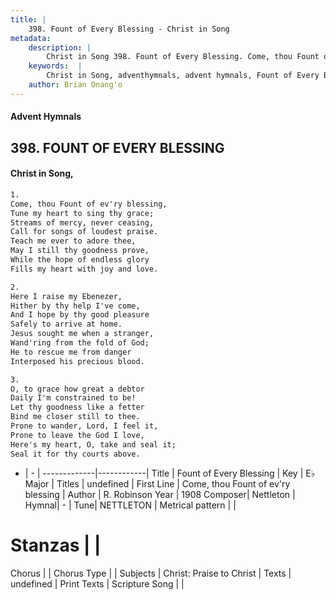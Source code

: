 ```yaml
---
title: |
    398. Fount of Every Blessing - Christ in Song
metadata:
    description: |
        Christ in Song 398. Fount of Every Blessing. Come, thou Fount of ev'ry blessing, Tune my heart to sing thy grace; Streams of mercy, never ceasing,  Call for songs of loudest praise. Teach me ever to adore thee, May I still thy goodness prove, While the hope of endless glory Fills my heart with joy and love.
    keywords:  |
        Christ in Song, adventhymnals, advent hymnals, Fount of Every Blessing, Come, thou Fount of ev'ry blessing. 
    author: Brian Onang'o
---
```


#### Advent Hymnals
## 398. FOUNT OF EVERY BLESSING
####  Christ in Song,

```txt
1.
Come, thou Fount of ev'ry blessing,
Tune my heart to sing thy grace;
Streams of mercy, never ceasing, 
Call for songs of loudest praise.
Teach me ever to adore thee,
May I still thy goodness prove,
While the hope of endless glory
Fills my heart with joy and love.

2.
Here I raise my Ebenezer,
Hither by thy help I've come,
And I hope by thy good pleasure
Safely to arrive at home.
Jesus sought me when a stranger,
Wand'ring from the fold of God;
He to rescue me from danger
Interposed his precious blood.

3.
O, to grace how great a debtor
Daily I'm constrained to be!
Let thy goodness like a fetter
Bind me closer still to thee.
Prone to wander, Lord, I feel it,
Prone to leave the God I love,
Here's my heart, O, take and seal it;
Seal it for thy courts above.

```

- |   -  |
-------------|------------|
Title | Fount of Every Blessing |
Key | E♭ Major |
Titles | undefined |
First Line | Come, thou Fount of ev'ry blessing |
Author | R. Robinson
Year | 1908
Composer| Nettleton |
Hymnal|  - |
Tune| NETTLETON |
Metrical pattern | |
# Stanzas |  |
Chorus |  |
Chorus Type |  |
Subjects | Christ: Praise to Christ |
Texts | undefined |
Print Texts | 
Scripture Song |  |
    

